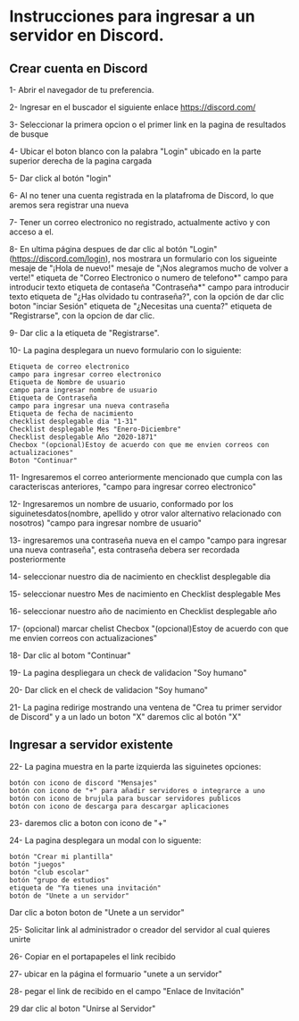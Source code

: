 # Instrucciones para ingresar a un servidor en Discord.

## Crear cuenta en Discord

1- Abrir el navegador de tu preferencia.

2- Ingresar en el buscador el siguiente enlace https://discord.com/ 

3- Seleccionar la primera opcion o el primer link en la pagina de resultados de busque

4- Ubicar el boton blanco con la palabra "Login" ubicado en la parte superior derecha de la pagina cargada

5- Dar click al botón "login"

6- Al no tener una cuenta registrada en la platafroma de Discord, lo que aremos sera registrar una nueva

7- Tener un correo electronico no registrado, actualmente activo y con acceso a el.

8- En ultima página despues de dar clic al botón "Login" (https://discord.com/login), nos mostrara un formulario con los sigueinte
	mesaje de "¡Hola de nuevo!"
	mesaje de "¡Nos alegramos mucho de volver a verte!"
	etiqueta de "Correo Electronico o numero de telefono*"
	campo para introducir texto
	etiqueta de contaseña "Contraseña*" 
	campo para introducir texto
	etiqueta de "¿Has olvidado tu contraseña?", con la opción de dar clic	
	boton "inciar Sesión"
	etiqueta de "¿Necesitas una cuenta?"
	etiqueta de "Registrarse", con la opcion de dar clic.

9- Dar clic a la etiqueta de "Registrarse".

10- La pagina desplegara un nuevo formulario con lo siguiente:
	
	Etiqueta de correo electronico
	campo para ingresar correo electronico
	Etiqueta de Nombre de usuario
	campo para ingresar nombre de usuario
	Etiqueta de Contraseña
	campo para ingresar una nueva contraseña
	Etiqueta de fecha de nacimiento
	checklist desplegable dia "1-31"
	Checklist desplegable Mes "Enero-Diciembre"
	Checklist desplegable Año "2020-1871"
	Checbox "(opcional)Estoy de acuerdo con que me envien correos con actualizaciones"
	Boton "Continuar"

11- Ingresaremos el correo anteriormente mencionado que cumpla con las caracteriscas anteriores, "campo para ingresar correo electronico"

12- Ingresaremos un nombre de usuario, conformado por los siguinetesdatos(nombre, apellido y otror valor alternativo relacionado con nosotros) "campo para ingresar nombre de usuario"

13- ingresaremos una contraseña nueva en el campo "campo para ingresar una nueva contraseña", esta contraseña debera ser recordada posteriormente

14- seleccionar nuestro dia de nacimiento en checklist desplegable dia

15- seleccionar nuestro Mes de nacimiento en Checklist desplegable Mes 

16- seleccionar nuestro año de nacimiento en Checklist desplegable año

17- (opcional) marcar chelist Checbox "(opcional)Estoy de acuerdo con que me envien correos con actualizaciones"

18- Dar clic al botom "Continuar"


19- La pagina despliegara un check de validacion "Soy humano"

20- Dar click en el check de validacion "Soy humano"

21- La pagina redirige mostrando una ventena de "Crea tu primer servidor de Discord" y a un lado un boton "X" daremos clic al botón "X"

## Ingresar a servidor existente

22- La pagina muestra en la parte izquierda las siguinetes opciones:

	botón con icono de discord "Mensajes"
	botón con icono de "+" para añadir servidores o integrarce a uno
	botón con icono de brujula para buscar servidores publicos
	botón con icono de descarga para descargar aplicaciones

23- daremos clic a boton con icono de "+"

24- La pagina desplegara un modal con lo siguente:

	botón "Crear mi plantilla"
	botón "juegos"
	botón "club escolar"
	botón "grupo de estudios"
	etiqueta de "Ya tienes una invitación"
	botón de "Unete a un servidor"

Dar clic a boton boton de "Unete a un servidor"   

25- Solicitar link al administrador o creador del servidor al cual quieres unirte

26- Copiar en el portapapeles el link recibido

27- ubicar en la página el formuario "unete a un servidor"

28- pegar el link de recibido en el campo "Enlace de Invitación"

29 dar clic al boton "Unirse al Servidor"
